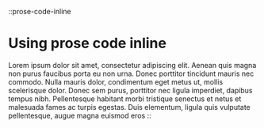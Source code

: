 ::prose-code-inline
# Using prose code inline

Lorem ipsum dolor sit amet, consectetur adipiscing elit. Aenean quis magna non purus faucibus porta eu non urna. Donec porttitor tincidunt mauris nec commodo. Nulla mauris dolor, condimentum eget metus ut, mollis scelerisque dolor. Donec sem purus, porttitor nec ligula imperdiet, dapibus tempus nibh. Pellentesque habitant morbi tristique senectus et netus et malesuada fames ac turpis egestas. Duis elementum, ligula quis vulputate pellentesque, augue magna euismod eros
::
